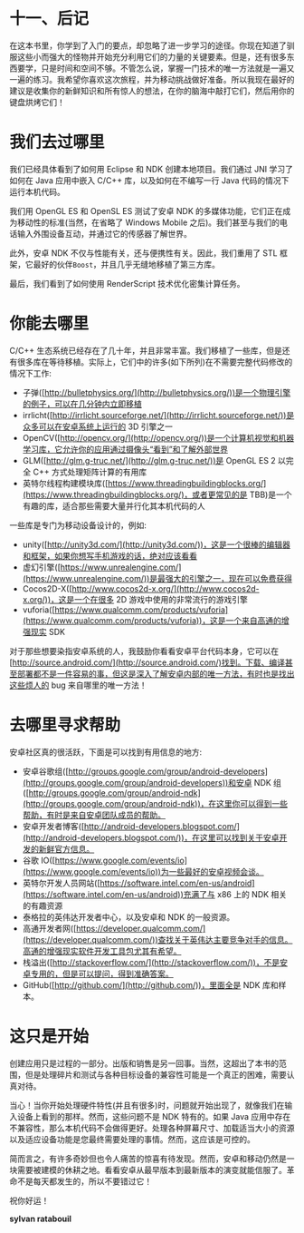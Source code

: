 # 十一、后记

在这本书里，你学到了入门的要点，却忽略了进一步学习的途径。你现在知道了驯服这些小而强大的怪物并开始充分利用它们的力量的关键要素。但是，还有很多东西要学，只是时间和空间不够。不管怎么说，掌握一门技术的唯一方法就是一遍又一遍的练习。我希望你喜欢这次旅程，并为移动挑战做好准备。所以我现在最好的建议是收集你的新鲜知识和所有惊人的想法，在你的脑海中敲打它们，然后用你的键盘烘烤它们！

# 我们去过哪里

我们已经具体看到了如何用 Eclipse 和 NDK 创建本地项目。我们通过 JNI 学习了如何在 Java 应用中嵌入 C/C++ 库，以及如何在不编写一行 Java 代码的情况下运行本机代码。

我们用 OpenGL ES 和 OpenSL ES 测试了安卓 NDK 的多媒体功能，它们正在成为移动性的标准(当然，在省略了 Windows Mobile 之后)。我们甚至与我们的电话输入外围设备互动，并通过它的传感器了解世界。

此外，安卓 NDK 不仅与性能有关，还与便携性有关。因此，我们重用了 STL 框架，它最好的伙伴`Boost`，并且几乎无缝地移植了第三方库。

最后，我们看到了如何使用 RenderScript 技术优化密集计算任务。

# 你能去哪里

C/C++ 生态系统已经存在了几十年，并且非常丰富。我们移植了一些库，但是还有很多库在等待移植。实际上，它们中的许多(如下所列)在不需要完整代码修改的情况下工作:

*   子弹([http://bulletphysics.org/](http://bulletphysics.org/))是一个物理引擎的例子，可以在几分钟内立即移植
*   irrlicht([http://irrlicht.sourceforge.net/](http://irrlicht.sourceforge.net/))是众多可以在安卓系统上运行的 3D 引擎之一
*   OpenCV([http://opencv.org/](http://opencv.org/))是一个计算机视觉和机器学习库，它允许你的应用通过摄像头“看到”和了解外部世界
*   GLM([http://glm.g-truc.net/](http://glm.g-truc.net/))是 OpenGL ES 2 以完全 C++ 方式处理矩阵计算的有用库
*   英特尔线程构建模块库([https://www.threadingbuildingblocks.org/](https://www.threadingbuildingblocks.org/)，或者更常见的是 TBB)是一个有趣的库，适合那些需要大量并行化其本机代码的人

一些库是专门为移动设备设计的，例如:

*   unity([http://unity3d.com/](http://unity3d.com/))，这是一个很棒的编辑器和框架，如果你想写手机游戏的话，绝对应该看看
*   虚幻引擎([https://www.unrealengine.com/](https://www.unrealengine.com/))是最强大的引擎之一，现在可以免费获得
*   Cocos2D-X([http://www.cocos2d-x.org/](http://www.cocos2d-x.org/))，这是一个在很多 2D 游戏中使用的非常流行的游戏引擎
*   vuforia([https://www.qualcomm.com/products/vuforia](https://www.qualcomm.com/products/vuforia))，这是一个来自高通的增强现实 SDK

对于那些想要染指安卓系统的人，我鼓励你看看安卓平台代码本身，它可以在[http://source.android.com/](http://source.android.com/)找到。下载、编译甚至部署都不是一件容易的事，但这是深入了解安卓内部的唯一方法，有时也是找出这些烦人的 bug 来自哪里的唯一方法！

# 去哪里寻求帮助

安卓社区真的很活跃，下面是可以找到有用信息的地方:

*   安卓谷歌组([http://groups.google.com/group/android-developers](http://groups.google.com/group/android-developers))和安卓 NDK 组([http://groups.google.com/group/android-ndk](http://groups.google.com/group/android-ndk))，在这里你可以得到一些帮助，有时是来自安卓团队成员的帮助。
*   安卓开发者博客([http://android-developers.blogspot.com/](http://android-developers.blogspot.com/))，在这里可以找到关于安卓开发的新鲜官方信息。
*   谷歌 IO([https://www.google.com/events/io](https://www.google.com/events/io))为一些最好的安卓视频会谈。
*   英特尔开发人员网站([https://software.intel.com/en-us/android](https://software.intel.com/en-us/android))充满了与 x86 上的 NDK 相关的有趣资源
*   泰格拉的英伟达开发者中心，以及安卓和 NDK 的一般资源。
*   高通开发者网([https://developer.qualcomm.com/](https://developer.qualcomm.com/))查找关于英伟达主要竞争对手的信息。高通的增强现实软件开发工具包尤其有希望。
*   栈溢出([http://stackoverflow.com/](http://stackoverflow.com/))，不是安卓专用的，但是可以提问，得到准确答案。
*   GitHub([http://github.com/](http://github.com/))，里面全是 NDK 库和样本。

# 这只是开始

创建应用只是过程的一部分。出版和销售是另一回事。当然，这超出了本书的范围，但是处理碎片和测试与各种目标设备的兼容性可能是一个真正的困难，需要认真对待。

当心！当你开始处理硬件特性(并且有很多)时，问题就开始出现了，就像我们在输入设备上看到的那样。然而，这些问题不是 NDK 特有的。如果 Java 应用中存在不兼容性，那么本机代码不会做得更好。处理各种屏幕尺寸、加载适当大小的资源以及适应设备功能是您最终需要处理的事情。然而，这应该是可控的。

简而言之，有许多奇妙但也令人痛苦的惊喜有待发现。然而，安卓和移动仍然是一块需要被建模的休耕之地。看看安卓从最早版本到最新版本的演变就能信服了。革命不是每天都发生的，所以不要错过它！

祝你好运！

**sylvan ratabouil**